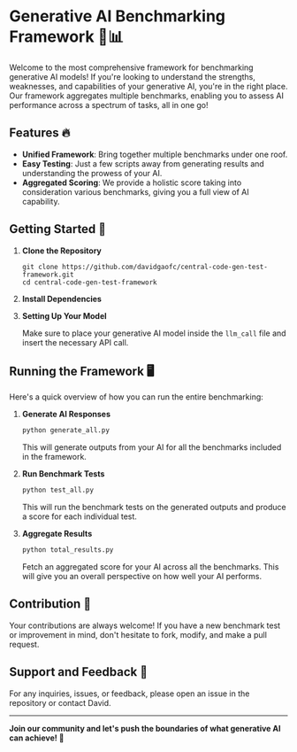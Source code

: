 # Generative AI Benchmarking Framework 🤖📊

Welcome to the most comprehensive framework for benchmarking generative AI models! If you're looking to understand the strengths, weaknesses, and capabilities of your generative AI, you're in the right place. Our framework aggregates multiple benchmarks, enabling you to assess AI performance across a spectrum of tasks, all in one go!

## Features 🔥

- **Unified Framework**: Bring together multiple benchmarks under one roof.
- **Easy Testing**: Just a few scripts away from generating results and understanding the prowess of your AI.
- **Aggregated Scoring**: We provide a holistic score taking into consideration various benchmarks, giving you a full view of AI capability.

## Getting Started 🚀

1. **Clone the Repository**
    ```
    git clone https://github.com/davidgaofc/central-code-gen-test-framework.git
    cd central-code-gen-test-framework
    ```

2. **Install Dependencies**

3. **Setting Up Your Model**

    Make sure to place your generative AI model inside the `llm_call` file and insert the necessary API call.

## Running the Framework 🖥

Here's a quick overview of how you can run the entire benchmarking:

1. **Generate AI Responses**
    ```bash
    python generate_all.py
    ```
    This will generate outputs from your AI for all the benchmarks included in the framework.

2. **Run Benchmark Tests**
    ```bash
    python test_all.py
    ```
    This will run the benchmark tests on the generated outputs and produce a score for each individual test.

3. **Aggregate Results**
    ```bash
    python total_results.py
    ```
    Fetch an aggregated score for your AI across all the benchmarks. This will give you an overall perspective on how well your AI performs.

## Contribution 🙌

Your contributions are always welcome! If you have a new benchmark test or improvement in mind, don't hesitate to fork, modify, and make a pull request.

## Support and Feedback 📧

For any inquiries, issues, or feedback, please open an issue in the repository or contact David.

---

**Join our community and let's push the boundaries of what generative AI can achieve! 🌟**
